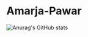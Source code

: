 # Amarja-Pawar
![Anurag's GitHub stats](https://github-readme-stats.vercel.app/api?username=Amarja20&show_icons=true&theme=radical)
